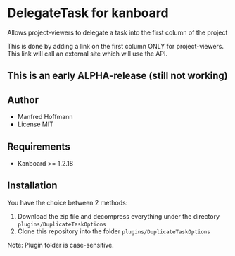 DelegateTask for kanboard
===================================

Allows project-viewers to delegate a task into the first column of the project

This is done by adding a link on the first column ONLY for project-viewers. This link will call an external site which will use the API.

## This is an early ALPHA-release (still not working)

Author
------

- Manfred Hoffmann
- License MIT

Requirements
------------

- Kanboard >= 1.2.18

Installation
------------

You have the choice between 2 methods:

1. Download the zip file and decompress everything under the directory `plugins/DuplicateTaskOptions`
2. Clone this repository into the folder `plugins/DuplicateTaskOptions`

Note: Plugin folder is case-sensitive.
